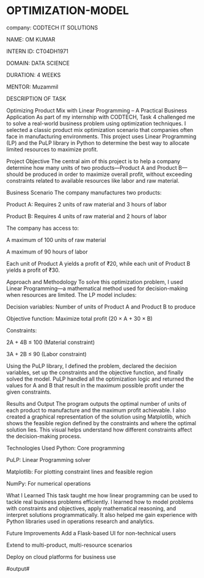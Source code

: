 # OPTIMIZATION-MODEL

company: CODTECH IT SOLUTIONS

NAME: OM KUMAR

INTERN ID: CT04DH1971

DOMAIN: DATA SCIENCE

DURATION: 4 WEEKS

MENTOR: Muzammil

DESCRIPTION OF TASK

Optimizing Product Mix with Linear Programming – A Practical Business Application
As part of my internship with CODTECH, Task 4 challenged me to solve a real-world business problem using optimization techniques. I selected a classic product mix optimization scenario that companies often face in manufacturing environments. This project uses Linear Programming (LP) and the PuLP library in Python to determine the best way to allocate limited resources to maximize profit.

Project Objective
The central aim of this project is to help a company determine how many units of two products—Product A and Product B—should be produced in order to maximize overall profit, without exceeding constraints related to available resources like labor and raw material.

Business Scenario
The company manufactures two products:

Product A: Requires 2 units of raw material and 3 hours of labor

Product B: Requires 4 units of raw material and 2 hours of labor

The company has access to:

A maximum of 100 units of raw material

A maximum of 90 hours of labor

Each unit of Product A yields a profit of ₹20, while each unit of Product B yields a profit of ₹30.

Approach and Methodology
To solve this optimization problem, I used Linear Programming—a mathematical method used for decision-making when resources are limited. The LP model includes:

Decision variables: Number of units of Product A and Product B to produce

Objective function: Maximize total profit (20 × A + 30 × B)

Constraints:

2A + 4B ≤ 100 (Material constraint)

3A + 2B ≤ 90 (Labor constraint)

Using the PuLP library, I defined the problem, declared the decision variables, set up the constraints and the objective function, and finally solved the model. PuLP handled all the optimization logic and returned the values for A and B that result in the maximum possible profit under the given constraints.

Results and Output
The program outputs the optimal number of units of each product to manufacture and the maximum profit achievable. I also created a graphical representation of the solution using Matplotlib, which shows the feasible region defined by the constraints and where the optimal solution lies. This visual helps understand how different constraints affect the decision-making process.

Technologies Used
Python: Core programming

PuLP: Linear Programming solver

Matplotlib: For plotting constraint lines and feasible region

NumPy: For numerical operations

What I Learned
This task taught me how linear programming can be used to tackle real business problems efficiently. I learned how to model problems with constraints and objectives, apply mathematical reasoning, and interpret solutions programmatically. It also helped me gain experience with Python libraries used in operations research and analytics.

Future Improvements
Add a Flask-based UI for non-technical users

Extend to multi-product, multi-resource scenarios

Deploy on cloud platforms for business use

#output#



